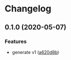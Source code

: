# Changelog

## 0.1.0 (2020-05-07)


### Features

* generate v1 ([a620d8b](https://www.github.com/googleapis/python-org-policy/commit/a620d8bdf3aadc4f6d89ee37da11655c6d5a85a0))
